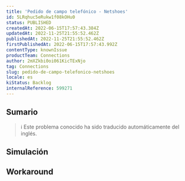 ```yaml
---
title: 'Pedido de campo telefónico - Netshoes'
id: 5LRqhuc5eRukw1f08kOHu0
status: PUBLISHED
createdAt: 2022-06-15T17:57:43.384Z
updatedAt: 2022-11-25T21:55:52.462Z
publishedAt: 2022-11-25T21:55:52.462Z
firstPublishedAt: 2022-06-15T17:57:43.992Z
contentType: knownIssue
productTeam: Connections
author: 2mXZkbi0oi061KicTExNjo
tag: Connections
slug: pedido-de-campo-telefonico-netshoes
locale: es
kiStatus: Backlog
internalReference: 599271
---
```


## Sumario

>ℹ️ Este problema conocido ha sido traducido automáticamente del inglés.



## Simulación



## Workaround



